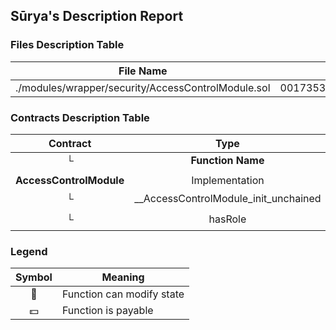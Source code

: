 ## Sūrya's Description Report

### Files Description Table


|  File Name  |  SHA-1 Hash  |
|-------------|--------------|
| ./modules/wrapper/security/AccessControlModule.sol | 001735362957300b5fc4b4aa237e6c1d87e5a66f |


### Contracts Description Table


|  Contract  |         Type        |       Bases      |                  |                 |
|:----------:|:-------------------:|:----------------:|:----------------:|:---------------:|
|     └      |  **Function Name**  |  **Visibility**  |  **Mutability**  |  **Modifiers**  |
||||||
| **AccessControlModule** | Implementation | AccessControlUpgradeable |||
| └ | __AccessControlModule_init_unchained | Internal 🔒 | 🛑  | onlyInitializing |
| └ | hasRole | Public ❗️ |   |NO❗️ |


### Legend

|  Symbol  |  Meaning  |
|:--------:|-----------|
|    🛑    | Function can modify state |
|    💵    | Function is payable |
